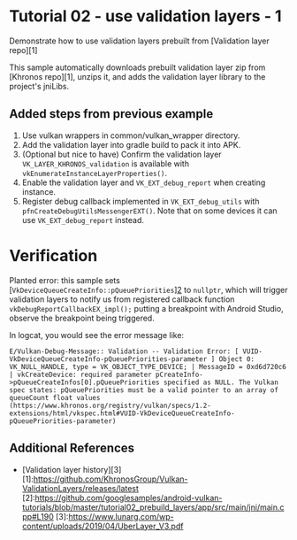 # Tutorial 02 - use validation layers - 1

Demonstrate how to use validation layers prebuilt from [Validation layer repo][1]

This sample automatically downloads prebuilt validation layer zip from [Khronos repo][1],
unzips it, and adds the validation layer library to the project's jniLibs.

## Added steps from previous example
1. Use vulkan wrappers in common/vulkan_wrapper directory.
1. Add the validation layer into gradle build to pack it into APK.
1. (Optional but nice to have) Confirm the validation layer `VK_LAYER_KHRONOS_validation` is available with `vkEnumerateInstanceLayerProperties()`. 
1. Enable the validation layer and `VK_EXT_debug_report` when creating instance.
1. Register debug callback implemented in `VK_EXT_debug_utils` with `pfnCreateDebugUtilsMessengerEXT()`. Note that on some devices it can use `VK_EXT_debug_report` instead.

# Verification
Planted error: this sample sets [`VkDeviceQueueCreateInfo::pQueuePriorities`][2](https://github.com/googlesamples/android-vulkan-tutorials/blob/master/tutorial02_prebuild_layers/app/src/main/jni/main.cpp#L190) to `nullptr`,
which will trigger validation layers to notify us from registered callback function
`vkDebugReportCallbackEX_impl();` putting a breakpoint with Android Studio, observe
the breakpoint being triggered.

In logcat, you would see the error message like:
```
E/Vulkan-Debug-Message:: Validation -- Validation Error: [ VUID-VkDeviceQueueCreateInfo-pQueuePriorities-parameter ] Object 0: VK_NULL_HANDLE, type = VK_OBJECT_TYPE_DEVICE; | MessageID = 0xd6d720c6 | vkCreateDevice: required parameter pCreateInfo->pQueueCreateInfos[0].pQueuePriorities specified as NULL. The Vulkan spec states: pQueuePriorities must be a valid pointer to an array of queueCount float values (https://www.khronos.org/registry/vulkan/specs/1.2-extensions/html/vkspec.html#VUID-VkDeviceQueueCreateInfo-pQueuePriorities-parameter)
```

## Additional References
- [Validation layer history][3]
[1]:https://github.com/KhronosGroup/Vulkan-ValidationLayers/releases/latest
[2]:https://github.com/googlesamples/android-vulkan-tutorials/blob/master/tutorial02_prebuild_layers/app/src/main/jni/main.cpp#L190
[3]:https://www.lunarg.com/wp-content/uploads/2019/04/UberLayer_V3.pdf

